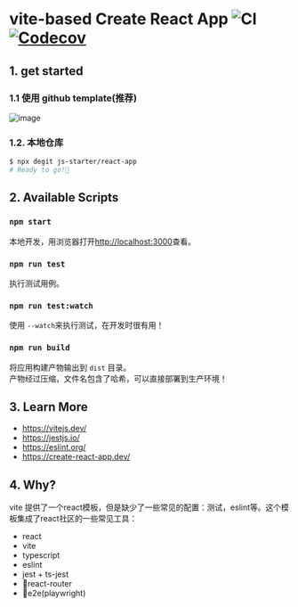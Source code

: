 # vite-based Create React App <img src="https://github.com/js-starter/react-app/workflows/CI/badge.svg" alt="CI" /><a href="https://codecov.io/gh/js-starter/react-app"> <img alt="Codecov" src="https://img.shields.io/codecov/c/github/js-starter/react-app.svg?style=flat-square"></a>



## 1. get started
### 1.1 使用 github template(推荐)
![image](https://user-images.githubusercontent.com/13050025/145771701-a1194781-f0d8-4068-bcc0-7d50abf5ab2c.png)

### 1.2. 本地仓库
```sh
$ npx degit js-starter/react-app
# Ready to go!🚀
```

## 2. Available Scripts

### `npm start`

本地开发，用浏览器打开[http://localhost:3000](http://localhost:3000)查看。

### `npm run test`

执行测试用例。

### `npm run test:watch`

使用 `--watch`来执行测试，在开发时很有用！

### `npm run build`

将应用构建产物输出到 `dist` 目录。\
产物经过压缩，文件名包含了哈希，可以直接部署到生产环境！

## 3. Learn More
* https://vitejs.dev/
* https://jestjs.io/
* https://eslint.org/
* https://create-react-app.dev/

## 4. Why?

vite 提供了一个react模板，但是缺少了一些常见的配置：测试，eslint等。这个模板集成了react社区的一些常见工具：

* react
* vite
* typescript
* eslint
* jest + ts-jest
* 🚧react-router
* 🚧e2e(playwright)